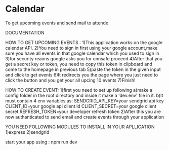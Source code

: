 # Calendar
To get upcoming events and send mail to attende

DOCUMENTATION

HOW TO GET UPCOMING EVENTS :
1)This application works on the google calendar API.
2)You need to sign in first using your google account,make sure you have all events in that google calendar which you used to sign in
3)for security reaons google asks you for unnsafe proceed
4)After that you get a secret key or token, you need to copy this token in clipboard and come to the homepage in previous tab
5)paste the token in the given input and click to get events
6)It redirects you the page where you just need to click the button and you get your all upcing 10 events
7)Finish!

HOW TO CREATE EVENT:
1)first you need to set up following
  a)make a config folder in the root directory and inside it make a 'dev.env' file in it.
  b)It must contain 4 env variables as:
      SENDGRID_API_KEY=your sendgrid api key
      CLIENT_ID=your google api client id
      CLIENT_SECRET=your google client secret
      REFRESH_TOKEN=your developer refresh token
2)After this you are now authanticated to send email and create events through your application


YOU NEED FOLLOWING MODULES TO INSTALL IN YOUR APLLICATION
1)express
2)sendgrid

start your app using :
npm run dev
